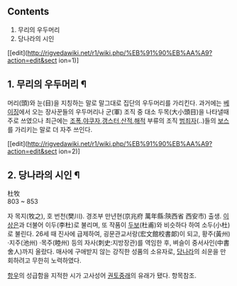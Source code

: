 ## Contents

    

1. 무리의 우두머리 
2. 당나라의 시인 

[[edit](http://rigvedawiki.net/r1/wiki.php/%EB%91%90%EB%AA%A9?action=edit&sect
ion=1)]

## 1. 무리의 우두머리 ¶

머리(頭)와 눈(目)을 지칭하는 말로 말그대로 집단의 우두머리를 가리킨다. 과거에는
[베이징](%EB%B2%A0%EC%9D%B4%EC%A7%95.md)에서 오는 장사꾼들의 우두머리나 군(軍) 조직 중 대소
두목(大小頭目)을 나타낼때 주로 쓰였으나 최근에는 [조폭](%EC%A1%B0%ED%8F%AD.md),[야쿠자](%EC%95%BC%EC%BF%A0%EC%9E%90.md),[갱스터](%EA%B0%B1%EC%8A%A4%ED%84%B0.md),[산적](%EC%82%B0%EC%A0%81.md),[해적](%ED%95%B4%EC%A0%81.md) 부류의 조직
[범죄자](%EB%B2%94%EC%A3%84%EC%9E%90.md)(..)들의 [보스](%EB%B3%B4%EC%8A%A4.md)를
가리키는 말로 더 자주 쓰인다.

  

[[edit](http://rigvedawiki.net/r1/wiki.php/%EB%91%90%EB%AA%A9?action=edit&sect
ion=2)]

## 2. 당나라의 시인 ¶

  

杜牧  
803 ~ 853

  

자 목지(牧之), 호 번천(樊川). 경조부 만년현(京兆府 萬年縣:陝西省 西安市) 출생.
[이상은](%EC%9D%B4%EC%83%81%EC%9D%80.md)과 더불어 이두(李杜)로 불리며, 또 작품이
[두보](%EB%91%90%EB%B3%B4.md)(杜甫)와 비슷하다 하여 소두(小杜)로 불린다. 26세 때 진사에 급제하여,
굉문관교서랑(宏文館校書郞)이 되고, 황주(黃州) ·지주(池州) ·목주(睦州) 등의 자사(刺史:지방장관)를 역임한 후, 벼슬이
중서사인(中書舍人)까지 올랐다. 매사에 구애받지 않는 강직한 성품의 소유자로,
[당나라](%EB%8B%B9%EB%82%98%EB%9D%BC.md)의 쇠운을 만회하려고 무한히 노력하였다.

  

[항우](%ED%95%AD%EC%9A%B0.md)의 성급함을 지적한 시가 고사성어
[권토중래](%EA%B6%8C%ED%86%A0%EC%A4%91%EB%9E%98.md)의 유래가 됐다. 항목참조.

  

